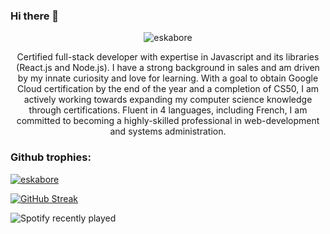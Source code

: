 ### Hi there 👋
<p align="center">
  <img src="https://komarev.com/ghpvc/?username=eskabore&label=Profile%20views&color=0e75b6&style=flat" alt="eskabore" />
</p>

<p align="center">
  Certified full-stack developer with expertise in Javascript and its libraries (React.js and Node.js). I have a strong background in sales and am driven by my innate curiosity and love for learning. With a goal to obtain Google Cloud certification by the end of the year and a completion of CS50, I am actively working towards expanding my computer science knowledge through certifications. Fluent in 4 languages, including French, I am committed to becoming a highly-skilled professional in web-development and systems administration.
 </p>
 
 <h3 id="trophies">Github trophies:</h3>
<p id="trophies" align="left"><a href="https://github.com/ryo-ma/github-profile-trophy"><img src="https://github-profile-trophy.vercel.app/?username=eskabore" alt="eskabore" /></a> </p>  

    
[![GitHub Streak](https://github-readme-streak-stats.herokuapp.com?user=Eskabore&theme=highcontrast&hide_border=true&stroke=EB5454)](https://git.io/streak-stats)

  
 ![Spotify recently played](https://spotify-recently-played-readme.vercel.app/api?user=31zjlqdgtbfbzigpej5j25o7wr6e&count=3&unique=true)
<!--
**Eskabore/eskabore** is a ✨ _special_ ✨ repository because its `README.md` (this file) appears on your GitHub profile.

Here are some ideas to get you started:

- 🔭 I’m currently working on C & Python
- 🌱 I’m currently learning TypeScript
- 👯 I’m looking to collaborate on Reactjs
- 🤔 I’m looking for help with Jest
- 💬 Ask me about C, C++, HTML, CSS, SASS, JavaScript
- 📫 How to reach me: jl.turquin@diffrenzz.com
- 😄 Pronouns: He
- ⚡ Fun fact: ...
-->
